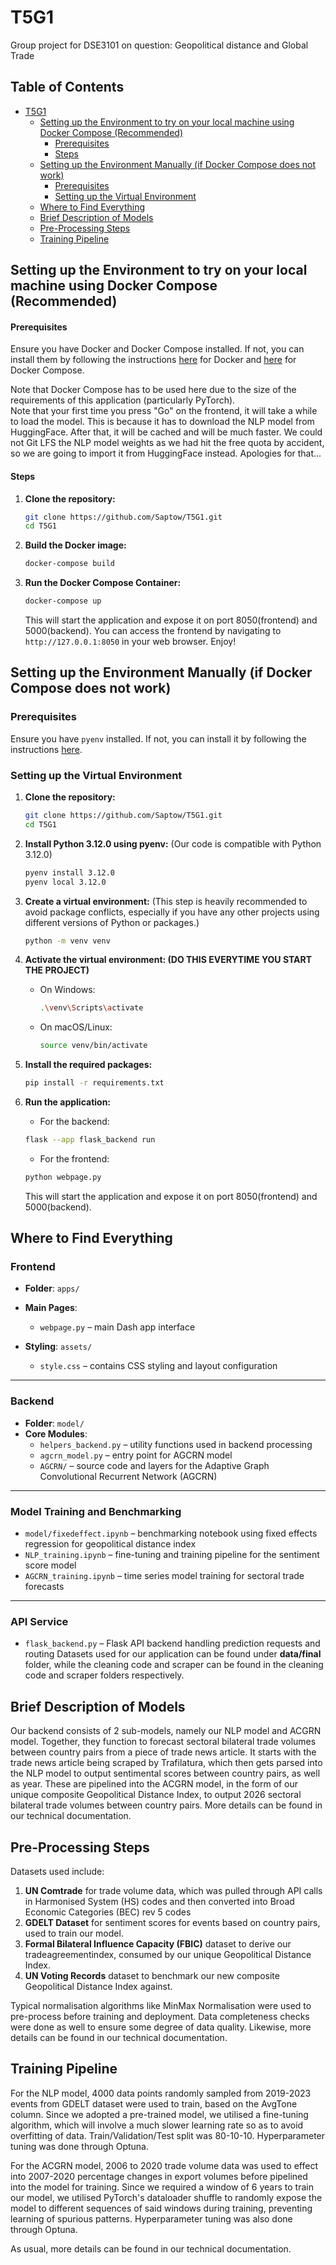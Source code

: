 # T5G1
Group project for DSE3101 on question: Geopolitical distance and Global Trade

## Table of Contents
- [T5G1](#t5g1)
  - [Setting up the Environment to try on your local machine using Docker Compose (Recommended)](#setting-up-the-environment-to-try-on-your-local-machine-using-docker-compose-recommended)
    - [Prerequisites](#prerequisites)
    - [Steps](#steps)
  - [Setting up the Environment Manually (if Docker Compose does not work)](#setting-up-the-environment-manually-if-docker-compose-does-not-work)
    - [Prerequisites](#prerequisites-1)
    - [Setting up the Virtual Environment](#setting-up-the-virtual-environment)
  - [Where to Find Everything](#where-to-find-everything)
  - [Brief Description of Models](#brief-description-of-models)
  - [Pre-Processing Steps](#pre-processing-steps)
  - [Training Pipeline](#training-pipelines)


## Setting up the Environment to try on your local machine using Docker Compose (Recommended)
#### Prerequisites

Ensure you have Docker and Docker Compose installed. If not, you can install them by following the instructions [here](https://docs.docker.com/get-docker/) for Docker and [here](https://docs.docker.com/compose/install/) for Docker Compose. </br>

Note that Docker Compose has to be used here due to the size of the requirements of this application (particularly PyTorch). </br>
Note that your first time you press "Go" on the frontend, it will take a while to load the model. This is because it has to download the NLP model from HuggingFace. After that, it will be cached and will be much faster. We could not Git LFS the NLP model weights as we had hit the free quota by accident, so we are going to import it from HuggingFace instead. Apologies for that...

#### Steps
1. **Clone the repository:**
    ```sh
    git clone https://github.com/Saptow/T5G1.git
    cd T5G1
    ```

2. **Build the Docker image:**
    ```sh
    docker-compose build
    ```

3. **Run the Docker Compose Container:**
    ```sh
    docker-compose up
    ```
    This will start the application and expose it on port 8050(frontend) and 5000(backend).
    You can access the frontend by navigating to `http://127.0.0.1:8050` in your web browser. Enjoy!



## Setting up the Environment Manually (if Docker Compose does not work)
### Prerequisites
Ensure you have `pyenv` installed. If not, you can install it by following the instructions [here](https://github.com/pyenv/pyenv#installation).

### Setting up the Virtual Environment

1. **Clone the repository:**
    ```sh
    git clone https://github.com/Saptow/T5G1.git
    cd T5G1

2. **Install Python 3.12.0 using pyenv:** (Our code is compatible with Python 3.12.0)
    ```sh
    pyenv install 3.12.0
    pyenv local 3.12.0
    ```

3. **Create a virtual environment:** (This step is heavily recommended to avoid package conflicts, especially if you have any other projects using different versions of Python or packages.)
    ```sh
    python -m venv venv
    ```

4. **Activate the virtual environment: (DO THIS EVERYTIME YOU START THE PROJECT)**
    - On Windows:
        ```sh
        .\venv\Scripts\activate
        ```
    - On macOS/Linux:
        ```sh
        source venv/bin/activate
        ```

5. **Install the required packages:**
    ```sh
    pip install -r requirements.txt
    ```

6. **Run the application:**

    - For the backend:
    ```sh
    flask --app flask_backend run
    ```

    - For the frontend:
    ```sh
    python webpage.py
    ```

    This will start the application and expose it on port 8050(frontend) and 5000(backend).

## Where to Find Everything
### Frontend

- **Folder**: `apps/`
- **Main Pages**:
  - `webpage.py` – main Dash app interface

- **Styling**: `assets/`
  - `style.css` – contains CSS styling and layout configuration

---

### Backend

- **Folder**: `model/`
- **Core Modules**:
  - `helpers_backend.py` – utility functions used in backend processing
  - `agcrn_model.py` – entry point for AGCRN model
  - `AGCRN/` – source code and layers for the Adaptive Graph Convolutional Recurrent Network (AGCRN)

---

### Model Training and Benchmarking

- `model/fixedeffect.ipynb` – benchmarking notebook using fixed effects regression for geopolitical distance index
- `NLP_training.ipynb` – fine-tuning and training pipeline for the sentiment score model
- `AGCRN_training.ipynb` – time series model training for sectoral trade forecasts

---

### API Service

- `flask_backend.py` – Flask API backend handling prediction requests and routing
Datasets used for our application can be found under **data/final** folder, while the cleaning code and scraper can be found in the cleaning code and scraper folders respectively. 
## Brief Description of Models
Our backend consists of 2 sub-models, namely our NLP model and ACGRN model. Together, they function to forecast sectoral bilateral trade volumes between country pairs from a piece of trade news article. 
It starts with the trade news article being scraped by Trafilatura, which then gets parsed into the NLP model to output sentimental scores between country pairs, as well as year. These are pipelined into the ACGRN model, in the form of our unique composite Geopolitical Distance Index, to output 2026 sectoral bilateral trade volumes between country pairs. More details can be found in our technical documentation.

## Pre-Processing Steps
Datasets used include:
1. **UN Comtrade** for trade volume data, which was pulled through API calls in Harmonised System (HS) codes and then converted into Broad Economic Categories (BEC) rev 5 codes
2. **GDELT Dataset** for sentiment scores for events based on country pairs, used to train our model.
3. **Formal Bilateral Influence Capacity (FBIC)** dataset to derive our tradeagreementindex, consumed by our unique Geopolitical Distance Index. 
4. **UN Voting Records** dataset to benchmark our new composite Geopolitical Distance Index against.

Typical normalisation algorithms like MinMax Normalisation were used to pre-process before training and deployment. Data completeness checks were done as well to ensure some degree of data quality. Likewise, more details can be found in our technical documentation. 

## Training Pipeline
For the NLP model, 4000 data points randomly sampled from 2019-2023 events from GDELT dataset were used to train, based on the AvgTone column. Since we adopted a pre-trained model, we utilised a fine-tuning algorithm, which will involve a much slower learning rate so as to avoid overfitting of data. Train/Validation/Test split was 80-10-10. Hyperparameter tuning was done through Optuna.

For the ACGRN model, 2006 to 2020 trade volume data was used to effect into 2007-2020 percentage changes in export volumes before pipelined into the model for training. Since we required a window of 6 years to train our model, we utilised PyTorch's dataloader shuffle to randomly expose the model to different sequences of said windows during training, preventing learning of spurious patterns. Hyperparameter tuning was also done through Optuna. 

As usual, more details can be found in our technical documentation.
